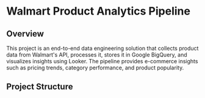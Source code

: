 # Walmart Product Analytics Pipeline

## Overview
This project is an end-to-end data engineering solution that collects product data from Walmart's API, processes it, stores it in Google BigQuery, and visualizes insights using Looker. The pipeline provides e-commerce insights such as pricing trends, category performance, and product popularity.

## Project Structure
